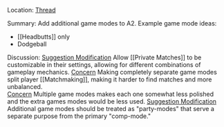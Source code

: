 Location: [Thread](https://discord.com/channels/1092928496474521700/1123655442527162438)

Summary:
Add additional game modes to A2. 
Example game mode ideas:
 - [[Headbutts]] only
 - Dodgeball

Discussion:
[Suggestion Modification](https://discord.com/channels/1092928496474521700/1123655442527162438/1123657553994338368) Allow [[Private Matches]] to be customizable in their settings, allowing for different combinations of gameplay mechanics.
[Concern](https://discord.com/channels/1092928496474521700/1123655442527162438/1123659941304094844) Making completely separate game modes split player [[Matchmaking]], making it harder to find matches and more unbalanced.  
[Concern](https://discord.com/channels/1092928496474521700/1123655442527162438/1123928850582220910) Multiple game modes makes each one somewhat less polished and the extra games modes would be less used. 
[Suggestion Modification](https://discord.com/channels/1092928496474521700/1123655442527162438/1123935927031582831) Additional game modes should be treated as "party-modes" that serve a separate purpose from the primary "comp-mode."




